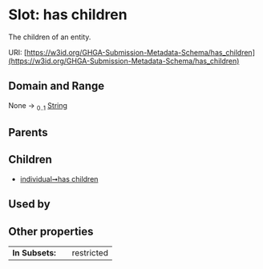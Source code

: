 
# Slot: has children


The children of an entity.

URI: [https://w3id.org/GHGA-Submission-Metadata-Schema/has_children](https://w3id.org/GHGA-Submission-Metadata-Schema/has_children)


## Domain and Range

None &#8594;  <sub>0..1</sub> [String](types/String.md)

## Parents


## Children

 *  [individual➞has children](individual_has_children.md)

## Used by


## Other properties

|  |  |  |
| --- | --- | --- |
| **In Subsets:** | | restricted |

